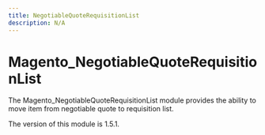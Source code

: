 ```yaml
---
title: NegotiableQuoteRequisitionList
description: N/A
---
```


# Magento_NegotiableQuoteRequisitionList

The Magento_NegotiableQuoteRequisitionList module provides the ability to move item from negotiable quote to requisition list.

<InlineAlert slots="text" />
The version of this module is 1.5.1.
